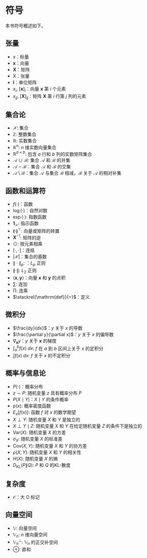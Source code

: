 # 符号

本书符号概述如下。

## 张量

* $x$：标量
* $\mathbf{x}$：向量
* $\mathbf{X}$：矩阵
* $\mathsf{X}$：张量
* $\mathbf{I}$：单位矩阵
* $x_i$, $[\mathbf{x}]_i$：向量 $\mathbf{x}$ 第 $i$ 个元素
* $x_{ij}$, $[\mathbf{X}]_{ij}$：矩阵 $\mathbf{X}$ 第 $i$ 行第 $j$ 列的元素

## 集合论

* $\mathcal{X}$: 集合
* $\mathbb{Z}$: 整数集合
* $\mathbb{R}$: 实数集合
* $\mathbb{R}^n$: $n$ 维实数向量集合
* $\mathbb{R}^{a\times b}$: 包含 $a$ 行和 $b$ 列的实数矩阵集合
* $\mathcal{A}\cup\mathcal{B}$: 集合 $\mathcal{A}$ 和 $\mathcal{B}$ 的并集
* $\mathcal{A}\cap\mathcal{B}$：集合 $\mathcal{A}$ 和 $\mathcal{B}$ 的交集
* $\mathcal{A}\setminus\mathcal{B}$：集合 $\mathcal{A}$ 与集合 $\mathcal{B}$ 相减，$\mathcal{B}$ 关于 $\mathcal{A}$ 的相对补集

## 函数和运算符

* $f(\cdot)$：函数
* $\log(\cdot)$：自然对数
* $\exp(\cdot)$: 指数函数
* $\mathbf{1}_\mathcal{X}$: 指示函数
* $\mathbf{(\cdot)}^\top$: 向量或矩阵的转置
* $\mathbf{X}^{-1}$: 矩阵的逆
* $\odot$: 按元素相乘
* $[\cdot, \cdot]$：连结
* $\lvert \mathcal{X} \rvert$：集合的基数
* $\|\cdot\|_p$: ：$L_p$ 正则
* $\|\cdot\|$: $L_2$ 正则
* $\langle \mathbf{x}, \mathbf{y} \rangle$：向量 $\mathbf{x}$ 和 $\mathbf{y}$ 的点积
* $\sum$: 连加
* $\prod$: 连乘
* $\stackrel{\mathrm{def}}{=}$：定义

## 微积分

* $\frac{dy}{dx}$：$y$ 关于 $x$ 的导数
* $\frac{\partial y}{\partial x}$：$y$ 关于 $x$ 的偏导数
* $\nabla_{\mathbf{x}} y$：$y$ 关于 $\mathbf{x}$ 的梯度
* $\int_a^b f(x) \;dx$: $f$ 在 $a$ 到 $b$ 区间上关于 $x$ 的定积分
* $\int f(x) \;dx$: $f$ 关于 $x$ 的不定积分

## 概率与信息论

* $P(\cdot)$：概率分布
* $z \sim P$: 随机变量 $z$ 具有概率分布 $P$
* $P(X \mid Y)$：$X\mid Y$ 的条件概率
* $p(x)$: 概率密度函数
* ${E}_{x} [f(x)]$: 函数 $f$ 对 $x$ 的数学期望
* $X \perp Y$: 随机变量 $X$ 和 $Y$ 是独立的
* $X \perp Y \mid Z$: 随机变量 $X$ 和 $Y$ 在给定随机变量 $Z$ 的条件下是独立的
* $\mathrm{Var}(X)$: 随机变量 $X$ 的方差
* $\sigma_X$: 随机变量 $X$ 的标准差
* $\mathrm{Cov}(X, Y)$: 随机变量 $X$ 和 $Y$ 的协方差
* $\rho(X, Y)$: 随机变量 $X$ 和 $Y$ 的相关性
* $H(X)$: 随机变量 $X$ 的熵
* $D_{\mathrm{KL}}(P\|Q)$: $P$ 和 $Q$ 的KL-散度

## 复杂度

* $\mathcal{O}$：大 O 标记

## 向量空间

* $\mathbb{V}$: 向量空间
* $\mathbb{V}_n$: $n$ 维向量空间
* $\mathbb{V}_n^\perp$: $\mathbb{V}_n$ 的正交补空间
* $\oplus$: 直和